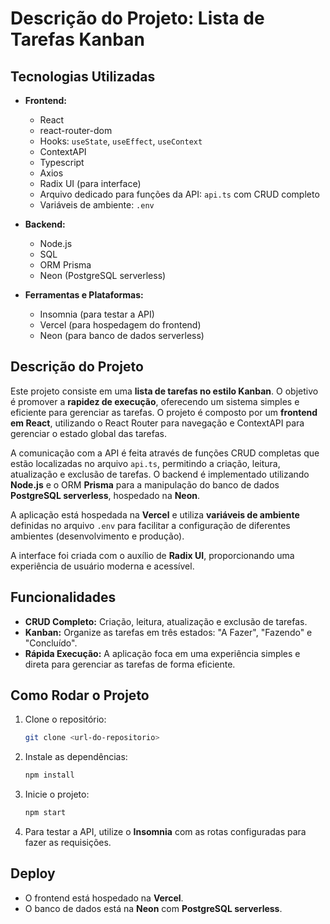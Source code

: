 
# Descrição do Projeto: Lista de Tarefas Kanban

## Tecnologias Utilizadas

- **Frontend:**
  - React
  - react-router-dom
  - Hooks: `useState`, `useEffect`, `useContext`
  - ContextAPI
  - Typescript
  - Axios
  - Radix UI (para interface)
  - Arquivo dedicado para funções da API: `api.ts` com CRUD completo
  - Variáveis de ambiente: `.env`

- **Backend:**
  - Node.js
  - SQL
  - ORM Prisma
  - Neon (PostgreSQL serverless)

- **Ferramentas e Plataformas:**
  - Insomnia (para testar a API)
  - Vercel (para hospedagem do frontend)
  - Neon (para banco de dados serverless)

## Descrição do Projeto

Este projeto consiste em uma **lista de tarefas no estilo Kanban**. O objetivo é promover a **rapidez de execução**, oferecendo um sistema simples e eficiente para gerenciar as tarefas. O projeto é composto por um **frontend em React**, utilizando o React Router para navegação e ContextAPI para gerenciar o estado global das tarefas.

A comunicação com a API é feita através de funções CRUD completas que estão localizadas no arquivo `api.ts`, permitindo a criação, leitura, atualização e exclusão de tarefas. O backend é implementado utilizando **Node.js** e o ORM **Prisma** para a manipulação do banco de dados **PostgreSQL serverless**, hospedado na **Neon**.

A aplicação está hospedada na **Vercel** e utiliza **variáveis de ambiente** definidas no arquivo `.env` para facilitar a configuração de diferentes ambientes (desenvolvimento e produção).

A interface foi criada com o auxílio de **Radix UI**, proporcionando uma experiência de usuário moderna e acessível.

## Funcionalidades

- **CRUD Completo:** Criação, leitura, atualização e exclusão de tarefas.
- **Kanban:** Organize as tarefas em três estados: "A Fazer", "Fazendo" e "Concluído".
- **Rápida Execução:** A aplicação foca em uma experiência simples e direta para gerenciar as tarefas de forma eficiente.

## Como Rodar o Projeto

1. Clone o repositório:
   ```bash
   git clone <url-do-repositorio>
   ```

2. Instale as dependências:
   ```bash
   npm install
   ```

3. Inicie o projeto:
   ```bash
   npm start
   ```

4. Para testar a API, utilize o **Insomnia** com as rotas configuradas para fazer as requisições.

## Deploy

- O frontend está hospedado na **Vercel**.
- O banco de dados está na **Neon** com **PostgreSQL serverless**.
